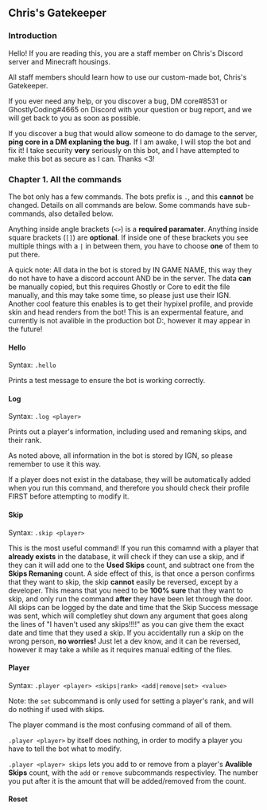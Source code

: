 ## Chris's Gatekeeper

### Introduction
Hello! If you are reading this, you are a staff member on Chris's Discord server and Minecraft housings.

All staff members should learn how to use our custom-made bot, Chris's Gatekeeper.

If you ever need any help, or you discover a bug, DM core#8531 or GhostlyCoding#4665 on Discord with your question or bug report, and we will get back to you as soon as possible.

If you discover a bug that would allow someone to do damage to the server, **ping core in a DM explaning the bug.** If I am awake, I will stop the bot and fix it! I take security **very** seriously on this bot, and I have attempted to make this bot as secure as I can. Thanks <3!

### Chapter 1. All the commands

The bot only has a few commands. The bots prefix is `.`, and this **cannot** be changed. Details on all commands are below. Some commands have sub-commands, also detailed below.

Anything inside angle brackets (`<>`) is a **required paramater**. Anything inside square brackets (`[]`) are **optional**. If inside one of these brackets you see multiple things
with  a `|` in between them, you have to choose **one** of them to put there.

A quick note: All data in the bot is stored by IN GAME NAME, this way they do not have to have a discord account AND be in the server. The data **can** be manually copied, but this requires Ghostly or Core to edit the file manually, and this may take some time, so please just use their IGN. Another cool feature this enables is to get their hypixel profile, and provide skin and head renders from the bot! This is an expermental feature, and currently is not avalible in the production bot D:, however it may appear in the future!

#### Hello
Syntax: `.hello`

Prints a test message to ensure the bot is working correctly.

#### Log
Syntax: `.log <player>`

Prints out a player's information, including used and remaning skips, and their rank.

As noted above, all information in the bot is stored by IGN, so please remember to use it this way.

If a player does not exist in the database, they will be automatically added when you run this command, and therefore you should check their profile FIRST before attempting to modify it.

#### Skip
Syntax: `.skip <player>`

This is the most useful command! If you run this comamnd with a player that **already exists** in the database, it will check if they can use a skip, and if they can it will add one to the **Used Skips** count, and subtract one from the **Skips Remaning** count. A side effect of this, is that once a person confirms that they want to skip, the skip **cannot** easily be reversed, except by a developer. This means that you need to be **100% sure** that they want to skip, and only run the command **after** they have been let through the door. All skips can be logged by the date and time that the Skip Success message was sent, which will completley shut down any argument that goes along the lines of "I haven't used any skips!!!!" as you can give them the exact date and time that they used a skip. If you accidentally run a skip on the wrong person, **no worries!** Just let a dev know, and it can be reversed, however it may take a while as it requires manual editing of the files.

#### Player
Syntax: `.player <player> <skips|rank> <add|remove|set> <value>`

Note: the `set` subcommand is only used for setting a player's rank, and will do nothing if used with skips.

The player command is the most confusing command of all of them.

`.player <player>` by itself does nothing, in order to modify a player you have to tell the bot what to modify.

`.player <player> skips` lets you add to or remove from a player's **Avalible Skips** count, with the `add` or `remove` subcommands respectivley. The number you put after it is the amount that will be added/removed from the count.

#### Reset

